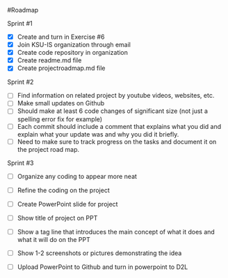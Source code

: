 #Roadmap 

Sprint #1

-[x] Create and turn in Exercise #6 
-[x] Join KSU-IS organization through email 
-[x] Create code repository in organization 
-[x] Create readme.md file 
-[x] Create projectroadmap.md file 

Sprint #2

-[ ] Find information on related project by youtube videos, websites, etc. 
-[ ] Make small updates on Github
-[ ] Should make at least 6 code changes of significant size (not just a spelling error fix for example)
-[ ] Each commit should include a comment that explains what you did and explain what your update was and why you did it briefly. 
-[ ] Need to make sure to track progress on the tasks and document it on the project road map.

Sprint #3

-[ ] Organize any coding to appear more neat 
-[ ] Refine the coding on the project 
-[ ] Create PowerPoint slide for project 
-[ ] Show title of project on PPT
-[ ] Show a tag line that introduces the main concept of what it does and what it will do on the PPT
-[ ] Show 1-2 screenshots or pictures demonstrating the idea
-[ ] Upload PowerPoint to Github and turn in powerpoint to D2L

